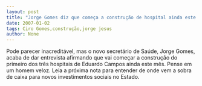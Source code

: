 ```yaml
---
layout: post
title: "Jorge Gomes diz que começa a construção de hospital ainda este mês"
date: 2007-01-02
tags: Ciro Gomes,construção,jorge jesus
author: None
---
```

Pode parecer inacreditável, mas o novo secretário de Saúde, Jorge Gomes, acaba de dar entrevista afirmando que vai começar a construção do primeiro dos três hospitais de Eduardo Campos ainda este mês.
Pense em um homem veloz.
Leia a próxima nota para entender de onde vem a sobra de caixa para novos investimentos sociais no Estado. 